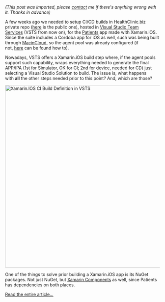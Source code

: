 *(This post was imported, please [contact](#/contact) me if there's anything wrong with it. Thanks in advance)*

A few weeks ago we needed to setup CI/CD builds in HealthClinic.biz private repo (<a href="https://github.com/Microsoft/HealthClinic.biz">here</a> is the public one), hosted in <a href="https://www.visualstudio.com/es-es/products/visual-studio-team-services-vs.aspx">Visual Studio Team Services</a> (VSTS from now on), for the <a href="https://github.com/Microsoft/HealthClinic.biz/tree/master/src/MyHealth.Client.iOS">Patients</a> app made with Xamarin.iOS. Since the suite includes a Cordoba app for iOS as well, such was being built through <a href="http://www.macincloud.com/">MacinCloud</a>, so the agent pool was already configured (if not, <a href="https://blogs.msdn.microsoft.com/visualstudioalm/2015/11/18/macincloud-visual-studio-team-services-build-and-improvements-to-ios-build-support/">here</a> can be found how to).

Nowadays, VSTS offers a Xamarin.iOS build step where, if the agent pools support such capability, wraps everything needed to generate the final APP/IPA (1st for Simulator, OK for CI; 2nd for device, needed for CD) just selecting a Visual Studio Solution to build. The issue is, what happens with <strong>all</strong> the other steps needed prior to this point? And, which are those?

<a href="http://blogs.plainconcepts.com/xamarinteam/wp-content/uploads/sites/4/2016/03/Captura-de-pantalla-2016-03-22-a-las-11.30.02.png"><img class="aligncenter size-full wp-image-1722" src="http://blogs.plainconcepts.com/xamarinteam/wp-content/uploads/sites/4/2016/03/Captura-de-pantalla-2016-03-22-a-las-11.30.02.png" alt="Xamarin.IOS CI Build Definition in VSTS" width="614" height="594" /></a>

One of the things to solve prior building a Xamarin.iOS app is its NuGet packages. Not just NuGet, but <a href="https://components.xamarin.com/">Xamarin Components</a> as well, since Patients has dependencies on both places.

<a href="http://blogs.plainconcepts.com/xamarinteam/2016/03/28/setting-up-xamarin-ios-builds-in-visual-studio-team-services-formerly-visual-studio-online-through-macincloud-and-a-bonus-hockeyapp/">Read the entire article...</a>